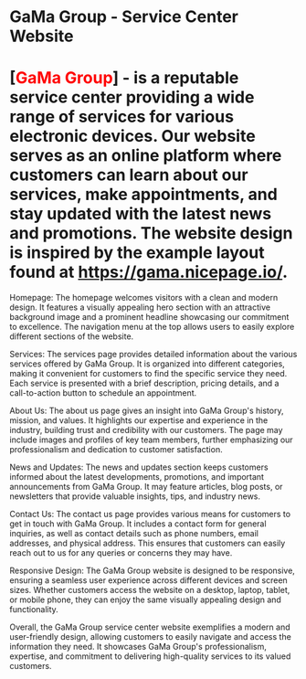 # GaMa Group - Service Center Website


# [<a href="https://gama.nicepage.io/" style="color: red; text-decoration: none;">GaMa Group</a>] - is a reputable service center providing a wide range of services for various electronic devices. Our website serves as an online platform where customers can learn about our services, make appointments, and stay updated with the latest news and promotions. The website design is inspired by the example layout found at https://gama.nicepage.io/.

Homepage:
The homepage welcomes visitors with a clean and modern design. It features a visually appealing hero section with an attractive background image and a prominent headline showcasing our commitment to excellence. The navigation menu at the top allows users to easily explore different sections of the website.

Services:
The services page provides detailed information about the various services offered by GaMa Group. It is organized into different categories, making it convenient for customers to find the specific service they need. Each service is presented with a brief description, pricing details, and a call-to-action button to schedule an appointment.

About Us:
The about us page gives an insight into GaMa Group's history, mission, and values. It highlights our expertise and experience in the industry, building trust and credibility with our customers. The page may include images and profiles of key team members, further emphasizing our professionalism and dedication to customer satisfaction.

News and Updates:
The news and updates section keeps customers informed about the latest developments, promotions, and important announcements from GaMa Group. It may feature articles, blog posts, or newsletters that provide valuable insights, tips, and industry news.

Contact Us:
The contact us page provides various means for customers to get in touch with GaMa Group. It includes a contact form for general inquiries, as well as contact details such as phone numbers, email addresses, and physical address. This ensures that customers can easily reach out to us for any queries or concerns they may have.

Responsive Design:
The GaMa Group website is designed to be responsive, ensuring a seamless user experience across different devices and screen sizes. Whether customers access the website on a desktop, laptop, tablet, or mobile phone, they can enjoy the same visually appealing design and functionality.

Overall, the GaMa Group service center website exemplifies a modern and user-friendly design, allowing customers to easily navigate and access the information they need. It showcases GaMa Group's professionalism, expertise, and commitment to delivering high-quality services to its valued customers.
